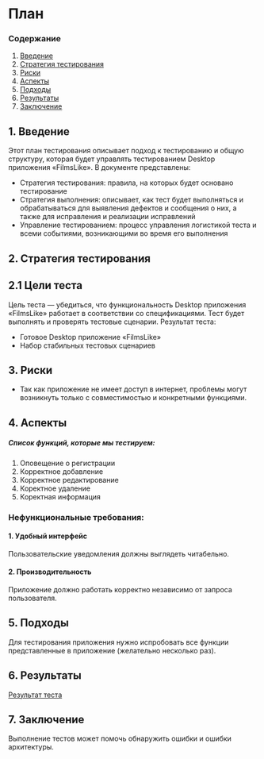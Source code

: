 # План
 ### Содержание
  1. [Введение](#1)
  2. [Стратегия тестирования](#2)
  3. [Риски](#3)
  4. [Аспекты](#4)
  5. [Подходы](#5)
  6. [Результаты](#6)
  7. [Заключение](#7)

<a name="1"></a>
 ## 1. Введение
Этот план тестирования описывает подход к тестированию и общую структуру, которая будет управлять тестированием Desktop приложения «FilmsLike». В документе представлены:
* Стратегия тестирования: правила, на которых будет основано тестирование  
* Стратегия выполнения: описывает, как тест будет выполняться и обрабатываться для выявления дефектов и сообщения о них, а также для исправления и реализации исправлений  
* Управление тестированием: процесс управления логистикой теста и всеми событиями, возникающими во время его выполнения   



<a name="2"></a>
 ## 2. Стратегия тестирования
##  2.1 Цели теста
  Цель теста — убедиться, что функциональность Desktop приложения «FilmsLike» работает в соответствии со спецификациями. Тест будет выполнять и проверять тестовые сценарии. Результат теста:
  * Готовое Desktop приложение «FilmsLike»
  * Набор стабильных тестовых сценариев  


<a name="3"></a>
 ## 3. Риски
- Так как приложение не имеет доступ в интернет, проблемы могут возникнуть только с совместимостью и конкретными функциями.


<a name="4"></a>
 ## 4. Аспекты
##### Список функций, которые мы тестируем:
1. Оповещение о регистрации
2. Корректное добавление
3. Корректное редактирование
4. Коректное удаление
5. Коректная информация


### Нефункциональные требования:
#### 1. Удобный интерфейс
Пользовательские уведомления должны выглядеть читабельно.

#### 2. Производительность
Приложение должно работать корректно независимо от запроса пользователя.

<a name="5"></a>
 ## 5. Подходы
Для тестирования приложения нужно испробовать все функции представленные в приложение (желательно несколько раз).


<a name="6"></a>
 ## 6. Результаты
[Результат теста](TestsResult.md)

<a name="7"></a>
 ## 7. Заключение
Выполнение тестов может помочь обнаружить ошибки и ошибки архитектуры.
